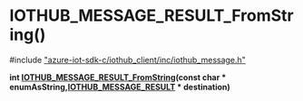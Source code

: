 # IOTHUB_MESSAGE_RESULT_FromString()

\#include ["azure-iot-sdk-c/iothub_client/inc/iothub_message.h"](../iot-c-ref-iothub-message-h.md)  

**int [IOTHUB_MESSAGE_RESULT_FromString](#iothub__message_8h_1a10109f572fcad90e3f728b6ab9783636)(const char * enumAsString,[IOTHUB_MESSAGE_RESULT](#iothub__message_8h_1a9ecf3d22e0ef357c3e7eda387ea07f62) * destination)**

